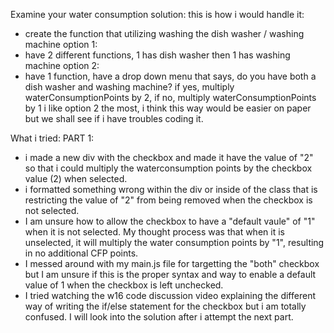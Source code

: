Examine your water consumption solution:
this is how i would handle it:
- create the function that utilizing washing the dish washer / washing machine
option 1:
- have 2 different functions, 1 has dish washer then 1 has washing machine
option 2:
- have 1 function, have a drop down menu that says, do you have both a dish washer and washing machine?  if yes, multiply waterConsumptionPoints by 2, if no, multiply waterConsumptionPoints by 1
i like option 2 the most, i think this way would be easier on paper but we shall see if i have troubles coding it.


What i tried:
PART 1:
- i made a new div with the checkbox and made it have the value of "2" so that i could multiply the waterconsumption points by the checkbox value (2) when selected.
- i formatted something wrong within the div or inside of the class that is restricting the value of "2" from being removed when the checkbox is not selected.
- I am unsure how to allow the checkbox to have a "default vaule" of "1" when it is not selected.  My thought process was that when it is unselected, it will multiply the water consumption points by "1", resulting in no additional CFP points.
- I messed around with my main.js file for targetting the "both" checkbox but I am unsure if this is the proper syntax and way to enable a default value of 1 when the checkbox is left unchecked.  
- I tried watching the w16 code discussion video explaining the different way of writing the if/else statement for the checkbox but i am totally confused.  I will look into the solution after i attempt the next part.